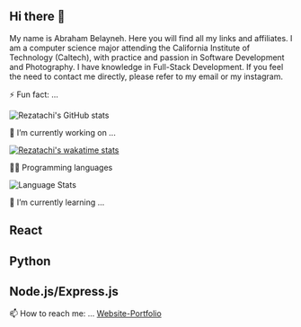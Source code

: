 ## Hi there 👋
My name is Abraham Belayneh. Here you will find all my links and affiliates. I am a computer science major attending the California Institute of Technology (Caltech), with practice and passion in Software Development and Photography. I have knowledge in Full-Stack Development. If you feel the need to contact me directly, please refer to my email or my instagram.

⚡ Fun fact: ...

![Rezatachi's GitHub stats](https://github-readme-stats.vercel.app/api?username=Rezatachi&show_icons=true&theme=synthwave)

🔭 I’m currently working on ...

[![Rezatachi's wakatime stats](https://github-readme-stats.vercel.app/api/wakatime?username=Rezatachi&show_icons=true&theme=synthwave)](https://github.com/Rezatachi/github-readme-stats)

🐱‍👤 Programming languages

![Language Stats](https://github-readme-stats.vercel.app/api/top-langs/?username=Rezatachi&show_icons=true&theme=synthwave&layout=compact)  

🌱 I’m currently learning ...

## React
## Python
## Node.js/Express.js

📫 How to reach me: ...
[Website-Portfolio](https://abrahamb.netlify.app/)
<!--
**Rezatachi/Rezatachi** is a ✨ _special_ ✨ repository because its `README.md` (this file) appears on your GitHub profile.



